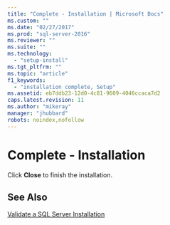 ```yaml
---
title: "Complete - Installation | Microsoft Docs"
ms.custom: ""
ms.date: "02/27/2017"
ms.prod: "sql-server-2016"
ms.reviewer: ""
ms.suite: ""
ms.technology: 
  - "setup-install"
ms.tgt_pltfrm: ""
ms.topic: "article"
f1_keywords: 
  - "installation complete, Setup"
ms.assetid: eb7ddb23-12d0-4c81-9609-4046ccaca7d2
caps.latest.revision: 11
ms.author: "mikeray"
manager: "jhubbard"
robots: noindex,nofollow
---
```

# Complete - Installation
  Click **Close** to finish the installation.  
  
## See Also  
 [Validate a SQL Server Installation](../database-engine/install/windows/validate-a-sql-server-installation.md)  
  
  